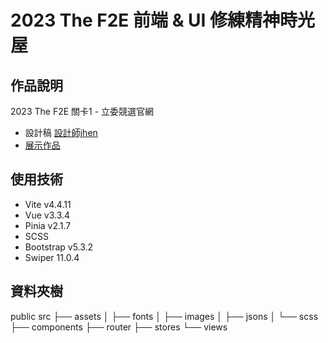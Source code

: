 # 2023 The F2E 前端 & UI 修練精神時光屋

## 作品說明
2023 The F2E 關卡1 - 立委競選官網
* 設計稿 [設計師jhen](https://2023.thef2e.com/users/12061579704041679194)
* [展示作品](https://lcf7891.github.io/2023.The.F2E.LEOW/)

## 使用技術
* Vite v4.4.11
* Vue v3.3.4
* Pinia v2.1.7
* SCSS
* Bootstrap v5.3.2
* Swiper 11.0.4

## 資料夾樹
public
src
├── assets
│   ├── fonts
│   ├── images
│   ├── jsons
│   └── scss
├── components
├── router
├── stores
└── views


